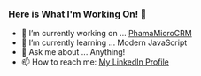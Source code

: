 ### Here is What I'm Working On! 👋


- 🔭 I’m currently working on ... [PhamaMicroCRM](https://github.com/philipeformagio/phama-micro-crm)
- 🌱 I’m currently learning ... Modern JavaScript
- 💬 Ask me about ... Anything!
- 📫 How to reach me: [My LinkedIn Profile](https://www.linkedin.com/in/philipeformagio)

<!--
- 👯 I’m looking to collaborate on ...
- 🤔 I’m looking for help with ...


- 😄 Pronouns: ...
- ⚡ Fun fact: ...
-->

